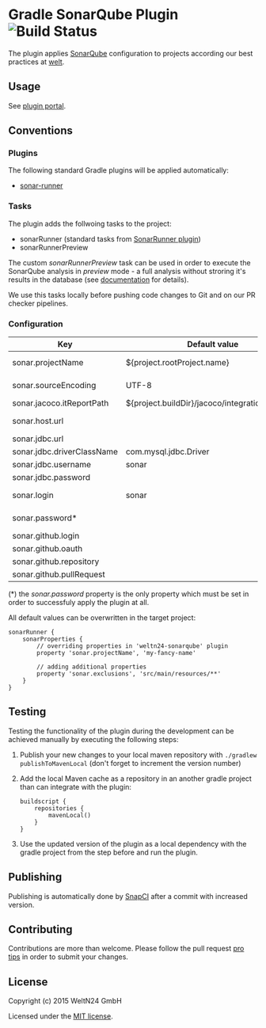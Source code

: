 Gradle SonarQube Plugin ![Build Status](https://snap-ci.com/WeltN24/gradle-sonarqube-plugin/branch/master/build_image)
=======================

The plugin applies [SonarQube](http://www.sonarqube.org/) configuration to projects according our best practices at [welt](https://github.com/WeltN24).

## Usage

See [plugin portal](https://plugins.gradle.org/plugin/de.weltn24.sonarqube).

## Conventions

### Plugins

The following standard Gradle plugins will be applied automatically:

+ [sonar-runner](https://docs.gradle.org/current/userguide/sonar_runner_plugin.html)

### Tasks

The plugin adds the follwoing tasks to the project:

* sonarRunner (standard tasks from [SonarRunner plugin](https://docs.gradle.org/current/userguide/sonar_runner_plugin.html))
* sonarRunnerPreview

The custom *sonarRunnerPreview* task can be used in order to execute the SonarQube analysis in *preview* mode - a full analysis without stroring it's results in the database (see [documentation](http://www.sonarqube.org/analysis-vs-preview-vs-incremental-preview-in-sonarqube/) for details). 

We use this tasks locally before pushing code changes to Git and on our PR checker pipelines.

### Configuration

| Key                       | Default value                                   | Applied for tasks               | Mandatory |
| ------------------------- | ----------------------------------------------- | ------------------------------- | --------- |
|sonar.projectName          | ${project.rootProject.name}                     | sonarRunner, sonarRunnerPreview | true      |
|sonar.sourceEncoding       | UTF-8                                           | sonarRunner, sonarRunnerPreview | true      |
|sonar.jacoco.itReportPath  | ${project.buildDir}/jacoco/integrationTest.exec | sonarRunner                     | true      |
|sonar.host.url             |                                                 | sonarRunner, sonarRunnerPreview | true      |
|sonar.jdbc.url             |                                                 | sonarRunner                     | true      |
|sonar.jdbc.driverClassName | com.mysql.jdbc.Driver                           | sonarRunner                     | true      |
|sonar.jdbc.username        | sonar                                           | sonarRunner                     | true      |
|sonar.jdbc.password        |                                                 | sonarRunner                     | true      |
|sonar.login                | sonar                                           | sonarRunner, sonarRunnerPreview | true      |
|sonar.password\*           |                                                 | sonarRunner, sonarRunnerPreview | true      |
|sonar.github.login         |                                                 | sonarRunner                     | false     |
|sonar.github.oauth         |                                                 | sonarRunner                     | false     |
|sonar.github.repository    |                                                 | sonarRunner                     | false     |
|sonar.github.pullRequest   |                                                 | sonarRunner                     | false     |

(\*) the *sonar.password* property is the only property which must be set in order to successfuly apply the plugin at all.

All default values can be overwritten in the target project:

```
sonarRunner {
    sonarProperties {
        // overriding properties in 'weltn24-sonarqube' plugin
        property 'sonar.projectName', 'my-fancy-name'
        
        // adding additional properties
        property 'sonar.exclusions', 'src/main/resources/**'
    }
}
```

## Testing

Testing the functionality of the plugin during the development can be achieved manually by executing the following steps:

 1. Publish your new changes to your local maven repository with `./gradlew publishToMavenLocal` (don't forget to increment the version number)
 2. Add the local Maven cache as a repository in an another gradle project than can integrate with the plugin:
 
    ```
    buildscript {
        repositories {
            mavenLocal()
        }
    }    
    ```

 3. Use the updated version of the plugin as a local dependency with the gradle project from the step before and run the plugin.

## Publishing

Publishing is automatically done by [SnapCI](https://snap-ci.com/WeltN24/gradle-sonarqube-plugin/branch/master) after a commit with increased version.

## Contributing

Contributions are more than welcome. Please follow the pull request [pro tips](https://guides.github.com/activities/contributing-to-open-source/#contributing) in order to submit your changes.

## License 

Copyright (c) 2015 WeltN24 GmbH

Licensed under the [MIT license](https://tldrlegal.com/license/mit-license).
